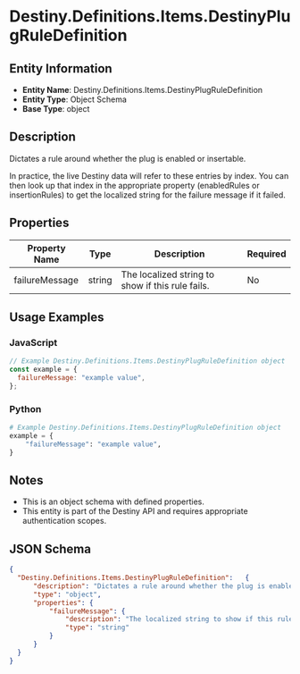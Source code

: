 # Destiny.Definitions.Items.DestinyPlugRuleDefinition

## Entity Information
- **Entity Name**: Destiny.Definitions.Items.DestinyPlugRuleDefinition
- **Entity Type**: Object Schema
- **Base Type**: object

## Description
Dictates a rule around whether the plug is enabled or insertable.
In practice, the live Destiny data will refer to these entries by index. You can then look up that index in the appropriate property (enabledRules or insertionRules) to get the localized string for the failure message if it failed.

## Properties

| Property Name | Type | Description | Required |
|---------------|------|-------------|----------|
| failureMessage | string | The localized string to show if this rule fails. | No |

## Usage Examples

### JavaScript
```javascript
// Example Destiny.Definitions.Items.DestinyPlugRuleDefinition object
const example = {
  failureMessage: "example value",
};
```

### Python
```python
# Example Destiny.Definitions.Items.DestinyPlugRuleDefinition object
example = {
    "failureMessage": "example value",
}
```

## Notes
- This is an object schema with defined properties.
- This entity is part of the Destiny API and requires appropriate authentication scopes.

## JSON Schema
```json
{
  "Destiny.Definitions.Items.DestinyPlugRuleDefinition":   {
      "description": "Dictates a rule around whether the plug is enabled or insertable.\r\nIn practice, the live Destiny data will refer to these entries by index. You can then look up that index in the appropriate property (enabledRules or insertionRules) to get the localized string for the failure message if it failed.",
      "type": "object",
      "properties": {
          "failureMessage": {
              "description": "The localized string to show if this rule fails.",
              "type": "string"
          }
      }
  }
}
```
